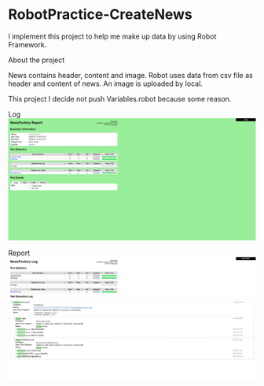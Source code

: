 # RobotPractice-CreateNews
I implement this project to help me make up data by using Robot Framework.

About the project

News contains header, content and image. Robot uses data from csv file as header and content of news. An image is uploaded by local.

This project I decide not push Variables.robot because some reason.

Log
![alt text](https://github.com/jidanoot/RobotPractice-CreateNews/blob/main/image/Report.png)

Report
![alt text](https://github.com/jidanoot/RobotPractice-CreateNews/blob/main/image/Log.png)
